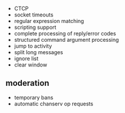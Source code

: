 * CTCP
* socket timeouts
* regular expression matching
* scripting support
* complete processing of reply/error codes
* structured command argument processing
* jump to activity
* split long messages
* ignore list
* clear window

moderation
----------

* temporary bans
* automatic chanserv op requests
